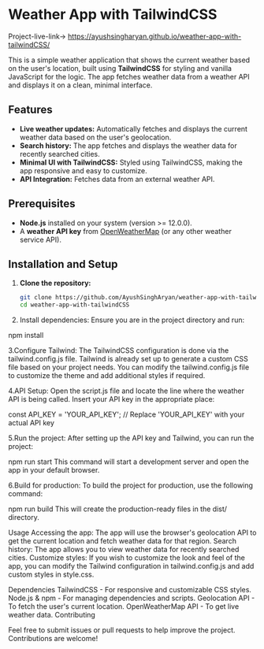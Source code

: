 # Weather App with TailwindCSS

Project-live-link->  https://ayushsingharyan.github.io/weather-app-with-tailwindCSS/

This is a simple weather application that shows the current weather based on the user's location, built using **TailwindCSS** for styling and vanilla JavaScript for the logic. The app fetches weather data from a weather API and displays it on a clean, minimal interface.


## Features
- **Live weather updates:** Automatically fetches and displays the current weather data based on the user's geolocation.
- **Search history:** The app fetches and displays the weather data for recently searched cities.
- **Minimal UI with TailwindCSS:** Styled using TailwindCSS, making the app responsive and easy to customize.
- **API Integration:** Fetches data from an external weather API.

## Prerequisites
- **Node.js** installed on your system (version >= 12.0.0).
- A **weather API key** from [OpenWeatherMap](https://openweathermap.org/api) (or any other weather service API).

## Installation and Setup

1. **Clone the repository:**
   ```bash
   git clone https://github.com/AyushSinghAryan/weather-app-with-tailwindCSS.git
   cd weather-app-with-tailwindCSS

2. Install dependencies: Ensure you are in the project directory and run:

npm install

3.Configure Tailwind: The TailwindCSS configuration is done via the tailwind.config.js file. Tailwind is already set up to generate a custom CSS file based on your project needs. You can modify the tailwind.config.js file to customize the theme and add additional styles if required.

4.API Setup: Open the script.js file and locate the line where the weather API is being called. Insert your API key in the appropriate place:

const API_KEY = 'YOUR_API_KEY';  // Replace 'YOUR_API_KEY' with your actual API key

5.Run the project: After setting up the API key and Tailwind, you can run the project:

npm run start
This command will start a development server and open the app in your default browser.

6.Build for production: To build the project for production, use the following command:

npm run build
This will create the production-ready files in the dist/ directory.

Usage
Accessing the app: The app will use the browser's geolocation API to get the current location and fetch weather data for that region.
Search history: The app allows you to view weather data for recently searched cities.
Customize styles: If you wish to customize the look and feel of the app, you can modify the Tailwind configuration in tailwind.config.js and add custom styles in style.css.

Dependencies
TailwindCSS - For responsive and customizable CSS styles.
Node.js & npm - For managing dependencies and scripts.
Geolocation API - To fetch the user's current location.
OpenWeatherMap API - To get live weather data.
Contributing

Feel free to submit issues or pull requests to help improve the project. Contributions are welcome!
